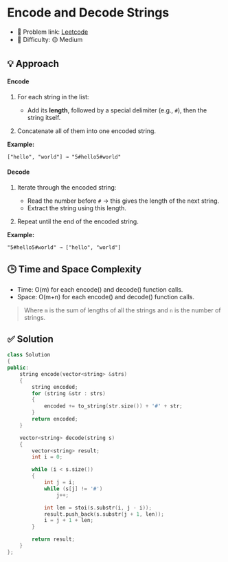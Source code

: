 # Encode and Decode Strings

- 🧩 Problem link: [Leetcode](https://leetcode.com/problems/encode-and-decode-strings/description/)
- 🚦 Difficulty: 🟡 Medium

## 💡 Approach

#### **Encode**

1. For each string in the list:

   - Add its **length**, followed by a special delimiter (e.g., `#`), then the string itself.

2. Concatenate all of them into one encoded string.

**Example:**

```text
["hello", "world"] → "5#hello5#world"
```

#### **Decode**

1. Iterate through the encoded string:

   - Read the number before `#` → this gives the length of the next string.
   - Extract the string using this length.

2. Repeat until the end of the encoded string.

**Example:**

```text
"5#hello5#world" → ["hello", "world"]
```

## 🕒 Time and Space Complexity

- Time: O(m) for each encode() and decode() function calls.
- Space: O(m+n) for each encode() and decode() function calls.

> Where `m` is the sum of lengths of all the strings and `n` is the number of strings.

## ✅ Solution

```cpp
class Solution
{
public:
    string encode(vector<string> &strs)
    {
        string encoded;
        for (string &str : strs)
        {
            encoded += to_string(str.size()) + '#' + str;
        }
        return encoded;
    }

    vector<string> decode(string s)
    {
        vector<string> result;
        int i = 0;

        while (i < s.size())
        {
            int j = i;
            while (s[j] != '#')
                j++;

            int len = stoi(s.substr(i, j - i));
            result.push_back(s.substr(j + 1, len));
            i = j + 1 + len;
        }

        return result;
    }
};
```

